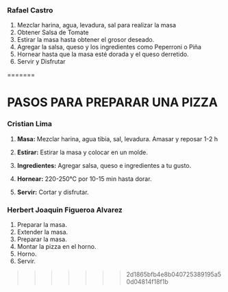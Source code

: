 

### Rafael Castro 

1. Mezclar harina, agua, levadura, sal para realizar la masa
2. Obtener Salsa de Tomate
3. Estirar la masa hasta obtener el grosor deseado.
4. Agregar la salsa, queso y los ingredientes como Peperroni o Piña
5. Hornear hasta que la masa esté dorada y el queso derretido.
6. Servir y Disfrutar

=======
# PASOS PARA PREPARAR UNA PIZZA

### Cristian Lima
1. **Masa:** Mezclar harina, agua tibia, sal, levadura. Amasar y reposar 1-2 h

2. **Estirar:**  Estirar la masa y colocar en un molde. 

3. **Ingredientes:** Agregar salsa, queso e ingredientes a tu gusto. 

4. **Hornear:** 220-250°C por 10-15 min hasta dorar.

5. **Servir:** Cortar y disfrutar.



### Herbert Joaquin Figueroa Alvarez

1. Preparar la masa.
2. Extender la masa.
3. Preparar la masa.
4. Montar la pizza en el horno.
5. Horno.
6. Servir.
>>>>>>> 2d1865bfb4e8b040725389195a50d04814f18f1b
